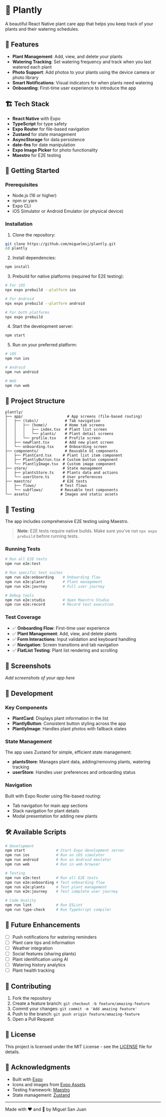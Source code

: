 # 🌱 Plantly

A beautiful React Native plant care app that helps you keep track of your plants and their watering schedules.

## 📱 Features

- **Plant Management**: Add, view, and delete your plants
- **Watering Tracking**: Set watering frequency and track when you last watered each plant
- **Photo Support**: Add photos to your plants using the device camera or photo library
- **Smart Notifications**: Visual indicators for when plants need watering
- **Onboarding**: First-time user experience to introduce the app

## 🏗️ Tech Stack

- **React Native** with Expo
- **TypeScript** for type safety
- **Expo Router** for file-based navigation
- **Zustand** for state management
- **AsyncStorage** for data persistence
- **date-fns** for date manipulation
- **Expo Image Picker** for photo functionality
- **Maestro** for E2E testing

## 🚀 Getting Started

### Prerequisites

- Node.js (16 or higher)
- npm or yarn
- Expo CLI
- iOS Simulator or Android Emulator (or physical device)

### Installation

1. Clone the repository:

```bash
git clone https://github.com/miguelmsj/plantly.git
cd plantly
```

2. Install dependencies:

```bash
npm install
```

3. Prebuild for native platforms (required for E2E testing):

```bash
# For iOS
npx expo prebuild --platform ios

# For Android
npx expo prebuild --platform android

# For both platforms
npx expo prebuild
```

4. Start the development server:

```bash
npm start
```

5. Run on your preferred platform:

```bash
# iOS
npm run ios

# Android
npm run android

# Web
npm run web
```

## 📂 Project Structure

```
plantly/
├── app/                    # App screens (file-based routing)
│   ├── (tabs)/            # Tab navigation
│   │   ├── (home)/        # Home tab screens
│   │   │   ├── index.tsx  # Plant list screen
│   │   │   └── plants/    # Plant detail screens
│   │   └── profile.tsx    # Profile screen
│   ├── newPlant.tsx       # Add new plant screen
│   └── onboarding.tsx     # Onboarding screen
├── components/            # Reusable UI components
│   ├── PlantCard.tsx     # Plant list item component
│   ├── PlantlyButton.tsx # Custom button component
│   └── PlantlyImage.tsx  # Custom image component
├── store/                # State management
│   ├── plantsStore.ts    # Plants data and actions
│   └── userStore.ts      # User preferences
├── maestro/              # E2E tests
│   ├── flows/           # Test flows
│   └── subflows/        # Reusable test components
└── assets/              # Images and static assets
```

## 🧪 Testing

The app includes comprehensive E2E testing using Maestro.

> **Note**: E2E tests require native builds. Make sure you've run `npx expo prebuild` before running tests.

### Running Tests

```bash
# Run all E2E tests
npm run e2e:test

# Run specific test suites
npm run e2e:onboarding    # Onboarding flow
npm run e2e:plants        # Plant management
npm run e2e:journey       # Full user journey

# Debug tools
npm run e2e:studio        # Open Maestro Studio
npm run e2e:record        # Record test execution
```

### Test Coverage

- ✅ **Onboarding Flow**: First-time user experience
- ✅ **Plant Management**: Add, view, and delete plants
- ✅ **Form Interactions**: Input validation and keyboard handling
- ✅ **Navigation**: Screen transitions and tab navigation
- ✅ **FlatList Testing**: Plant list rendering and scrolling

## 📱 Screenshots

_Add screenshots of your app here_

## 🔧 Development

### Key Components

- **PlantCard**: Displays plant information in the list
- **PlantlyButton**: Consistent button styling across the app
- **PlantlyImage**: Handles plant photos with fallback states

### State Management

The app uses Zustand for simple, efficient state management:

- **plantsStore**: Manages plant data, adding/removing plants, watering tracking
- **userStore**: Handles user preferences and onboarding status

### Navigation

Built with Expo Router using file-based routing:

- Tab navigation for main app sections
- Stack navigation for plant details
- Modal presentation for adding new plants

## 🛠️ Available Scripts

```bash
# Development
npm start              # Start Expo development server
npm run ios            # Run on iOS simulator
npm run android        # Run on Android emulator
npm run web            # Run in web browser

# Testing
npm run e2e:test       # Run all E2E tests
npm run e2e:onboarding # Test onboarding flow
npm run e2e:plants     # Test plant management
npm run e2e:journey    # Test complete user journey

# Code Quality
npm run lint           # Run ESLint
npm run type-check     # Run TypeScript compiler
```

## 🔮 Future Enhancements

- [ ] Push notifications for watering reminders
- [ ] Plant care tips and information
- [ ] Weather integration
- [ ] Social features (sharing plants)
- [ ] Plant identification using AI
- [ ] Watering history analytics
- [ ] Plant health tracking

## 🤝 Contributing

1. Fork the repository
2. Create a feature branch: `git checkout -b feature/amazing-feature`
3. Commit your changes: `git commit -m 'Add amazing feature'`
4. Push to the branch: `git push origin feature/amazing-feature`
5. Open a Pull Request

## 📝 License

This project is licensed under the MIT License - see the [LICENSE](LICENSE) file for details.

## 👏 Acknowledgments

- Built with [Expo](https://expo.dev/)
- Icons and images from [Expo Assets](https://docs.expo.dev/guides/assets/)
- Testing framework: [Maestro](https://maestro.mobile.dev/)
- State management: [Zustand](https://zustand-demo.pmnd.rs/)

---

Made with ❤️ and 🌱 by Miguel San Juan

